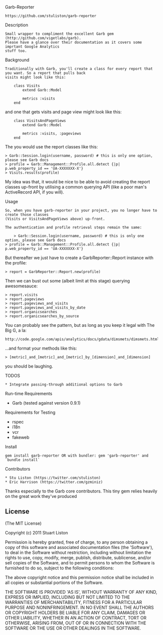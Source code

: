 Garb-Reporter

	https://github.com/stuliston/garb-reporter

Description

	Small wrapper to compliment the excellent Garb gem (http://github.com/vigetlabs/garb). 
	Please have a glance over their documentation as it covers some imprtant Google Analytics
	stuff too.

Background

	Traditionally with Garb, you'll create a class for every report that you want. So a report that pulls back
	visits might look like this:

		class Visits
			extend Garb::Model

			metrics :visits
		end

  and one that gets visits and page view might look like this:

		class VisitsAndPageViews
			extend Garb::Model

			metrics :visits, :pageviews
		end

  The you would use the report classes like this:

  	> Garb::Session.login(username, password) # this is only one option, please see Garb docs
  	> profile = Garb::Management::Profile.all.detect {|p| p.web_property_id == 'UA-XXXXXXX-X'}
  	> Visits.results(profile)

  My idea was that, it would be nice to be able to avoid creating the report classes up-front by
  utilising a common querying API (like a poor man's ActiveRecord API, if you will).

Usage

	So, when you have garb-reporter in your project, you no longer have to create those classes 
	(Visits or VisitsAndPageViews above) up-front.

	The authentication and profile retrieval steps remain the same:

		> Garb::Session.login(username, password) # this is only one option, please see Garb docs
  	> profile = Garb::Management::Profile.all.detect {|p| p.web_property_id == 'UA-XXXXXXX-X'}

  But thereafter we just have to create a GarbReporter::Report instance with the profile:

  	> report = GarbReporter::Report.new(profile)

  Then we can bust out some (albeit limit at this stage) querying awesomesauce:

  	> report.visits
  	> report.pageviews
  	> report.pageviews_and_visits
  	> report.pageviews_and_visits_by_date
  	> report.organicsearches
  	> report.organicsearches_by_source

  You can probably see the pattern, but as long as you keep it legal with The Big G, a la:

  	http://code.google.com/apis/analytics/docs/gdata/dimsmets/dimsmets.html
  
  ...and format your methods like this:

  	> [metric]_and_[metric]_and_[metric]_by_[dimension]_and_[dimension]

  you should be laughing.

 
TODOS

	* Integrate passing-through additional options to Garb

Run-time Requirements

  * Garb (tested against version 0.9.1)

Requirements for Testing

  * rspec
  * i18n
  * vcr
  * fakeweb

Install

    gem install garb-reporter OR with bundler: gem 'garb-reporter' and `bundle install`

Contributors

	* Stu Liston (https://twitter.com/stuliston)
	* Eric Harrison (https://twitter.com/gzminiz)

Thanks especially to the Garb core contributors. This tiny gem relies heavily on the great work they've produced

License
-------

  (The MIT License)

  Copyright (c) 2011 Stuart Liston

  Permission is hereby granted, free of charge, to any person obtaining
  a copy of this software and associated documentation files (the
  'Software'), to deal in the Software without restriction, including
  without limitation the rights to use, copy, modify, merge, publish,
  distribute, sublicense, and/or sell copies of the Software, and to
  permit persons to whom the Software is furnished to do so, subject to
  the following conditions:

  The above copyright notice and this permission notice shall be
  included in all copies or substantial portions of the Software.

  THE SOFTWARE IS PROVIDED 'AS IS', WITHOUT WARRANTY OF ANY KIND,
  EXPRESS OR IMPLIED, INCLUDING BUT NOT LIMITED TO THE WARRANTIES OF
  MERCHANTABILITY, FITNESS FOR A PARTICULAR PURPOSE AND NONINFRINGEMENT.
  IN NO EVENT SHALL THE AUTHORS OR COPYRIGHT HOLDERS BE LIABLE FOR ANY
  CLAIM, DAMAGES OR OTHER LIABILITY, WHETHER IN AN ACTION OF CONTRACT,
  TORT OR OTHERWISE, ARISING FROM, OUT OF OR IN CONNECTION WITH THE
  SOFTWARE OR THE USE OR OTHER DEALINGS IN THE SOFTWARE.
